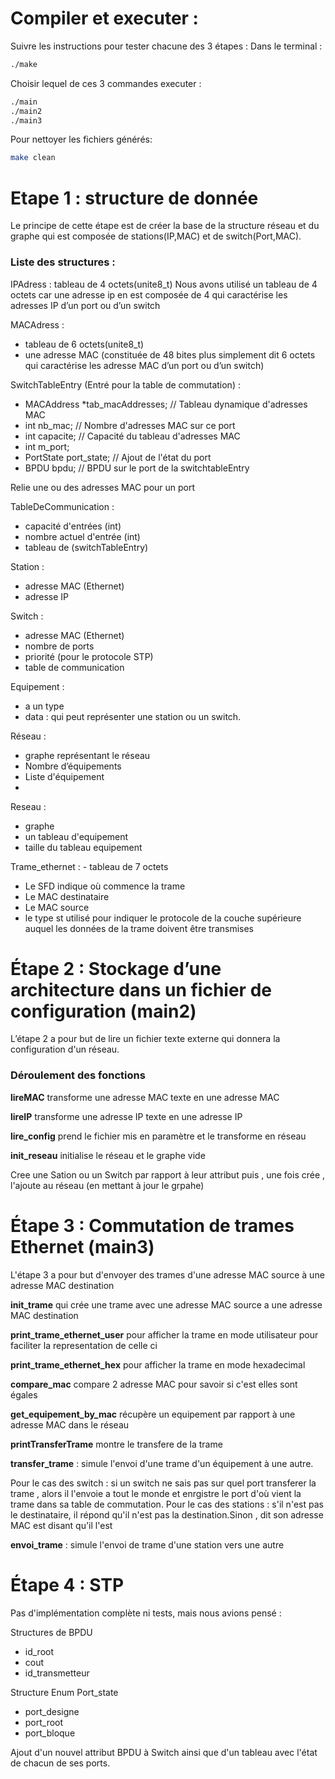 
# Compiler et executer :
Suivre les instructions pour tester chacune des 3 étapes :
Dans le terminal : 
```bash
./make
```

Choisir lequel de ces 3 commandes executer  : 
```bash
./main
./main2
./main3
```

Pour nettoyer les fichiers générés: 

```bash
make clean
```
# Etape 1 : structure de donnée 

Le principe de cette étape est de créer la base de la structure réseau et du graphe qui est composée de stations(IP,MAC) et de switch(Port,MAC).

### Liste des structures :
IPAdress :
tableau de 4 octets(unite8_t)
Nous avons utilisé un tableau de 4 octets car une adresse ip en est composée de 4  qui caractérise les adresses IP d’un port ou d’un switch

MACAdress :
- tableau de 6 octets(unite8_t)
- une adresse MAC (constituée de 48 bites plus simplement dit 6 octets qui caractérise les adresse MAC d’un port ou d’un switch)

SwitchTableEntry (Entré pour la  table de commutation) :
  - MACAddress *tab_macAddresses;  // Tableau dynamique d'adresses MAC
  - int nb_mac;                // Nombre d'adresses MAC sur ce port
  - int capacite;              // Capacité du tableau d'adresses MAC
  - int m_port;
  - PortState port_state; // Ajout de l'état du port
  - BPDU bpdu;           // BPDU sur le port de la switchtableEntry

Relie une ou des adresses MAC pour un port

TableDeCommunication :
- capacité d'entrées (int)
- nombre actuel d'entrée  (int)
- tableau de (switchTableEntry)

Station :
- adresse MAC (Ethernet)
- adresse IP

Switch :
- adresse MAC (Ethernet)
- nombre de ports
- priorité (pour le protocole STP)
- table de communication 


Equipement :
- a un type
- data : qui peut représenter une station ou un switch. 


Réseau :
- graphe représentant le réseau
- Nombre d’équipements
- Liste d'équipement
- 


Reseau :
- graphe
- un tableau d'equipement
- taille du tableau equipement

Trame_ethernet :
    - tableau de 7 octets
  - Le SFD indique où commence la trame
  - Le MAC destinataire
  - Le MAC source
  - le type st utilisé pour indiquer le protocole de la couche supérieure auquel les données de la trame doivent être transmises


# Étape 2 : Stockage d’une architecture dans un fichier de configuration (main2)

L’étape 2 a pour but de lire un fichier texte externe qui donnera la configuration d'un réseau.

### Déroulement des fonctions

**lireMAC** transforme une adresse MAC texte en une adresse MAC

**lireIP** transforme une adresse IP texte en une adresse IP

**lire_config** prend le fichier mis en paramètre et le transforme en réseau

**init_reseau** initialise le réseau et le graphe vide

Cree une Sation ou un Switch par rapport à leur attribut puis , une fois crée , l'ajoute au réseau (en mettant à jour le grpahe)


# Étape 3 : Commutation de trames Ethernet (main3)

L'étape 3 a pour but d'envoyer des trames d'une adresse MAC source à une adresse MAC destination

**init_trame** qui crée une trame avec une adresse MAC source a une adresse MAC destination

**print_trame_ethernet_user** pour afficher la trame en mode utilisateur pour faciliter la representation de celle ci

**print_trame_ethernet_hex** pour afficher la trame en mode hexadecimal

**compare_mac** compare 2 adresse MAC pour savoir si c'est elles sont égales 

**get_equipement_by_mac** récupère un equipement par rapport à une adresse MAC dans le réseau 

**printTransferTrame** montre le transfere de la trame

 **transfer_trame** : simule l'envoi d'une trame d'un équipement à une autre.

Pour le cas des switch : si un switch ne sais pas sur quel port transferer la trame , alors il l'envoie a tout le monde et enrgistre le port d'où vient la trame dans sa table de commutation.
Pour le cas des stations : s'il n'est pas le destinataire, il répond qu'il n'est pas la destination.Sinon , dit son adresse MAC est disant qu'il l'est

**envoi_trame**  : simule l'envoi de trame d'une station vers une autre
# Étape 4 : STP

Pas d'implémentation complète ni tests, mais nous avions pensé : 

Structures de BPDU 
- id_root
- cout
- id_transmetteur

Structure Enum Port_state
- port_designe
- port_root
- port_bloque

Ajout d'un nouvel attribut BPDU à Switch ainsi que d'un tableau avec l'état de chacun de ses ports.



